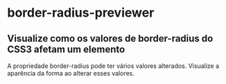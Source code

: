 # border-radius-previewer

## Visualize como os valores de border-radius do CSS3 afetam um elemento

A propriedade border-radius pode ter vários valores alterados. Visualize a aparência da forma ao alterar esses valores.
